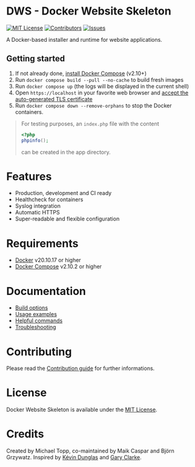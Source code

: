 # DWS - Docker Website Skeleton

[![MIT License][license-shield]][license-url]
[![Contributors][contributors-shield]][contributors-url]
[![Issues][issues-shield]][issues-url]

A Docker-based installer and runtime for website applications.

## Getting started

1. If not already done, [install Docker Compose](https://docs.docker.com/compose/install/) (v2.10+)
2. Run `docker compose build --pull --no-cache` to build fresh images
3. Run `docker compose up` (the logs will be displayed in the current shell)
4. Open `https://localhost` in your favorite web browser
   and [accept the auto-generated TLS certificate](https://stackoverflow.com/a/15076602/1352334)
5. Run `docker compose down --remove-orphans` to stop the Docker containers.

> For testing purposes, an `index.php` file with the content
> ```php
> <?php
> phpinfo();
> ```
> can be created in the app directory.

# Features

* Production, development and CI ready
* Healthcheck for containers
* Syslog integration
* Automatic HTTPS
* Super-readable and flexible configuration

# Requirements

* [Docker](https://docs.docker.com/get-docker/) v20.10.17 or higher
* [Docker Compose](https://docs.docker.com/compose/install/) v2.10.2 or higher

# Documentation

* [Build options](docs/build-options.md)
* [Usage examples](docs/examples.md)
* [Helpful commands](docs/commands.md)
* [Troubleshooting](docs/troubleshooting.md)

# Contributing

Please read the [Contribution guide](CONTRIBUTING.md) for further informations.

# License

Docker Website Skeleton is available under the [MIT License](LICENSE.md).

# Credits

Created by Michael Topp, co-maintained by Maik Caspar and Björn Grzywatz. Inspired
by [Kévin Dunglas](https://github.com/dunglas/symfony-docker)
and [Gary Clarke](https://github.com/GaryClarke/nginx-php7.4-mysql8-node-docker-network).


[contributors-shield]: https://img.shields.io/github/contributors/othneildrew/Best-README-Template.svg?style=for-the-badge

[contributors-url]: http://git.capita-europe.com/mitopp/dws-docker-website-skeleton/-/graphs/master

[license-shield]: https://img.shields.io/github/license/othneildrew/Best-README-Template.svg?style=for-the-badge

[license-url]: http://git.capita-europe.com/mitopp/dws-docker-website-skeleton/-/blob/master/LICENSE.md

[issues-shield]: https://img.shields.io/github/issues/othneildrew/Best-README-Template.svg?style=for-the-badge

[issues-url]: http://git.capita-europe.com/mitopp/dws-docker-website-skeleton/-/issues
